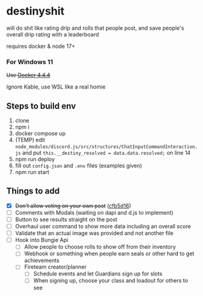 # destinyshit

will do shit like rating drip and rolls that people post, and save people's overall drip rating with a leaderboard

requires docker & node 17+

### For Windows 11

~~Use [Docker 4.4.4](https://docs.docker.com/desktop/windows/release-notes/#docker-desktop-444)~~

Ignore Kable, use WSL like a real homie

## Steps to build env

1. clone
2. npm i
3. docker compose up
4. (TEMP) edit `node_modules/discord.js/src/structures/ChatInputCommandInteraction.js` and put `this.__destiny_resolved = data.data.resolved;` on line 14
5. npm run deploy
6. fill out `config.json` and `.env` files (examples given)
7. npm run start


## Things to add

- [x] ~~Don't allow voting on your own post~~ ([cfb5d16](https://github.com/melmsie/destinyshit/commit/cfb5d168cec00792f26a2179bf36637375aa6df0))
- [ ] Comments with Modals (waiting on dapi and d.js to implement)
- [ ] Button to see results straight on the post
- [ ] Overhaul user command to show more data including an overall score
- [ ] Validate that an actual image was provided and not another file
- [ ] Hook into Bungie Api
  - [ ] Allow people to choose rolls to show off from their inventory
  - [ ] Webhook or something when people earn seals or other hard to get achievements
  - [ ] Fireteam creator/planner
    - [ ] Schedule events and let Guardians sign up for slots
    - [ ] When signing up, choose your class and loadout for others to see